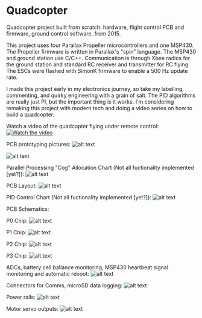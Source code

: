 # Quadcopter
Quadcopter project built from scratch: hardware, flight control PCB and firmware, ground control software, from 2015.

This project uses four Parallax Propeller microcontrollers and one MSP430.  The Propeller firmware is written in Parallax's "spin" language.  The MSP430 and ground station use C/C++.  Communication is through Xbee radios for the ground station and standard RC receiver and transmitter for RC flying.  The ESCs were flashed with SimonK firmware to enable a 500 Hz update rate.

I made this project early in my electronics journey, so take my labelling, commenting, and quirky engineering with a grain of salt.  The PID algorithms are really just PI, but the important thing is it works.  I'm considering remaking this project with modern tech and doing a video series on how to build a quadcopter.


Watch a video of the quadcopter flying under remote control:
[![Watch the video](https://github.com/RichardO82/Quadcopter/blob/main/QP-Small-300x183.jpg)](https://youtu.be/GqNNZwK2zFc)


PCB prototyping pictures:
![alt text](https://github.com/RichardO82/Quadcopter/blob/main/4%20chip%20pcb.jpg)

![alt text](https://github.com/RichardO82/Quadcopter/blob/main/FC_Board.jpg)


Parallel Processing "Cog" Allocation Chart (Not all fuctionality implemented [yet?]):
![alt text](https://github.com/RichardO82/Quadcopter/blob/main/Cog_Allocation_Chart.jpg)


PCB Layout:
![alt text](https://github.com/RichardO82/Quadcopter/blob/main/PCB_Layout.jpg)


PID Control Chart (Not all fuctionality implemented [yet?]):
![alt text](https://github.com/RichardO82/Quadcopter/blob/main/PID_Chart.jpg)


PCB Schematics:

P0 Chip:
![alt text](https://github.com/RichardO82/Quadcopter/blob/main/SCH%20P0.jpg)

P1 Chip:
![alt text](https://github.com/RichardO82/Quadcopter/blob/main/SCH%20P1.jpg)

P2 Chip:
![alt text](https://github.com/RichardO82/Quadcopter/blob/main/SCH%20P2.jpg)

P3 Chip:
![alt text](https://github.com/RichardO82/Quadcopter/blob/main/SCH%20P3.jpg)

ADCs, battery cell ballance monitoring, MSP430 heartbeat signal monitoring and automatic reboot:
![alt text](https://github.com/RichardO82/Quadcopter/blob/main/SCH%20Battery%20and%20Reboot.jpg)

Connectors for Comms, microSD data logging:
![alt text](https://github.com/RichardO82/Quadcopter/blob/main/SCH%20Comms.jpg)

Power rails:
![alt text](https://github.com/RichardO82/Quadcopter/blob/main/SCH%20Power.jpg)

Motor servo outputs:
![alt text](https://github.com/RichardO82/Quadcopter/blob/main/SCH%20Servos.jpg)
